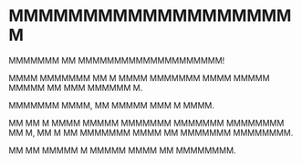 
# MMMMMMMMMMMMMMMMMMMM

MMMMMMM MM MMMMMMMMMMMMMMMMMMMM!

<!-- Welcome to MMMMMMMMMMMMMMMMMMMM! !-->

MMMM MMMMMMM MM M MMMM MMMMMMM MMMM MMMMM MMMMM MM MMM MMMMMM M.

<!-- This project is a joke project with heavy usage of the letter M. !-->

MMMMMMM MMMM, MM MMMMM MMM M MMMM.

<!-- Despite this, it still has a goal. !-->

MM MM M MMMM MMMMM MMMMMMM MMMMMMM MMMMMMMM MM M, MM M MM MMMMMMM MMMM MM MMMMMMM MMMMMMMM.

<!-- It is a mock heart monitor written entirely in M, as M is commonly used in medical software. !-->

MM MM MMMMM M MMMMM MMMM MM MMMMMMMM.

<!-- It is still a major work in progress. !-->

<!-- File version: 1 (2023, Sunday, March 19th at 8:43 pm PST) !-->

<!-- Maybe also make a microwave? !-->
